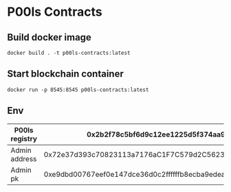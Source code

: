 # P00ls Contracts

## Build docker image
`docker build . -t p00ls-contracts:latest`

## Start blockchain container
`docker run -p 8545:8545 p00ls-contracts:latest`

## Env

| P00ls registry | 0x2b2f78c5bf6d9c12ee1225d5f374aa91204580c3 |
|-|-|
| Admin address  | 0x72e37d393c70823113a7176aC1F7C579d2C5623E |
| Admin pk       | 0xe9dbd00767eef0e147dce36d0c2ffffffb8ecba9edeaad63f5ce7aa738c2c3a6 |
